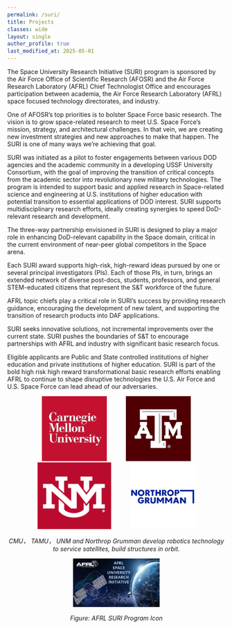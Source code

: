```yaml
---
permalink: /suri/
title: Projects
classes: wide
layout: single
author_profile: true
last_modified_at: 2025-05-01
---
```


The Space University Research Initiative (SURI) program is sponsored by the Air Force Office of Scientific Research (AFOSR) and the Air Force Research Laboratory (AFRL) Chief Technologist Office and encourages participation between academia, the Air Force Research Laboratory (AFRL) space focused technology directorates, and industry.

One of AFOSR’s top priorities is to bolster Space Force basic research. The vision is to grow space-related research to meet U.S. Space Force’s mission, strategy, and architectural challenges. In that vein, we are creating new investment strategies and new approaches to make that happen. The SURI is one of many ways we’re achieving that goal.

SURI was initiated as a pilot to foster engagements between various DOD agencies and the academic community in a developing USSF University Consortium, with the goal of improving the transition of critical concepts from the academic sector into revolutionary new military technologies. The program is intended to support basic and applied research in Space-related science and engineering at U.S. institutions of higher education with potential transition to essential applications of DOD interest. SURI supports multidisciplinary research efforts, ideally creating synergies to speed DoD-relevant research and development.

The three-way partnership envisioned in SURI is designed to play a major role in enhancing DoD-relevant capability in the Space domain, critical in the current environment of near-peer global competitors in the Space arena.

Each SURI award supports high-risk, high-reward ideas pursued by one or several principal investigators (PIs). Each of those PIs, in turn, brings an extended network of diverse post-docs, students, professors, and general STEM-educated citizens that represent the S&T workforce of the future.

AFRL topic chiefs play a critical role in SURI’s success by providing research guidance, encouraging the development of new talent, and supporting the transition of research products into DAF applications.

SURI seeks innovative solutions, not incremental improvements over the current state. SURI pushes the boundaries of S&T to encourage partnerships with AFRL and industry with significant basic research focus.

Eligible applicants are Public and State controlled institutions of higher education and private institutions of higher education.
SURI is part of the bold high risk high reward transformational basic research efforts enabling AFRL to continue to shape disruptive technologies the U.S. Air Force and U.S. Space Force can lead ahead of our adversaries.

<div align="center">

<img src="https://github.com/JackTony123/picx-images-hosting/raw/master/cmu.1hsfb47577.webp" width="150px" style="margin: 0 20px;"/>
<img src="https://github.com/JackTony123/picx-images-hosting/raw/master/tamu.5j4epid1rn.webp" width="150px" style="margin: 0 20px;"/>
<img src="https://github.com/JackTony123/picx-images-hosting/raw/master/unm_logo.13lzk92kpp.webp" width="170px" style="margin: 0 20px;"/>
<img src="https://github.com/JackTony123/picx-images-hosting/raw/master/ng.7w717tiz5b.webp" width="150px" style="margin: 0 20px;"/>

<p><em> CMU， TAMU， UNM and Northrop Grumman develop robotics technology to service satellites, build structures in orbit.</em></p>

</div>


<div align="center">
  <img src="https://github.com/JackTony123/picx-images-hosting/raw/master/afrl_suri.7zqn5jfabt.webp" width="200px" alt="AFRL SURI Icon"/>
  <p><em>Figure: AFRL SURI Program Icon</em></p>
</div>